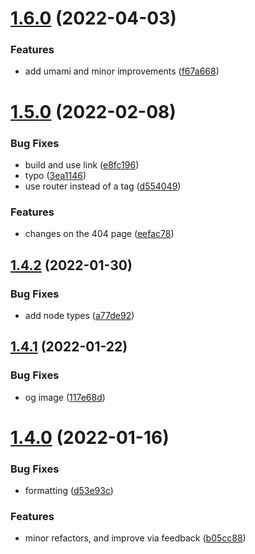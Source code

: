 # [1.6.0](https://github.com/avneesh0612/portfolio/compare/v1.5.0...v1.6.0) (2022-04-03)


### Features

* add umami and minor improvements ([f67a668](https://github.com/avneesh0612/portfolio/commit/f67a6688b3f452bf492abf9582ff4af2637a4ccd))



# [1.5.0](https://github.com/avneesh0612/portfolio/compare/v1.4.2...v1.5.0) (2022-02-08)


### Bug Fixes

* build and use link ([e8fc196](https://github.com/avneesh0612/portfolio/commit/e8fc1965d0f7d77fec6aecd0f0e8b8e8791f9312))
* typo ([3ea1146](https://github.com/avneesh0612/portfolio/commit/3ea11468f2aa841de16712e253a03c941ae77f85))
* use router instead of a tag ([d554049](https://github.com/avneesh0612/portfolio/commit/d554049f05bae4cde300afa6d152f7b39f45adeb))


### Features

* changes on the 404 page ([eefac78](https://github.com/avneesh0612/portfolio/commit/eefac7857de018db1906f82d7cc1aef7204490bd))



## [1.4.2](https://github.com/avneesh0612/portfolio/compare/v1.4.1...v1.4.2) (2022-01-30)


### Bug Fixes

* add node types ([a77de92](https://github.com/avneesh0612/portfolio/commit/a77de92b4e04b87a2f5bc51d6c1c11a861716065))



## [1.4.1](https://github.com/avneesh0612/portfolio/compare/v1.4.0...v1.4.1) (2022-01-22)


### Bug Fixes

* og image ([117e68d](https://github.com/avneesh0612/portfolio/commit/117e68d7449a4f8bf1bf0bcd294b4dfa4b987b8a))



# [1.4.0](https://github.com/avneesh0612/portfolio/compare/v1.3.0...v1.4.0) (2022-01-16)


### Bug Fixes

* formatting ([d53e93c](https://github.com/avneesh0612/portfolio/commit/d53e93c61261d9b5b1d2ca7942ff27f7bf08dba7))


### Features

* minor refactors, and improve via feedback ([b05cc88](https://github.com/avneesh0612/portfolio/commit/b05cc88a0f9dae698038db9587c49b23d91caf74))



